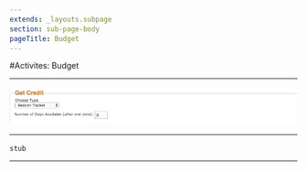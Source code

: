 ```yaml
---
extends: _layouts.subpage
section: sub-page-body
pageTitle: Budget
---
```


#Activites: Budget

---

![Image of Budget](../img/activity/get_credit.png)

---

`stub`

---